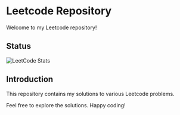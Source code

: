 # Leetcode Repository

Welcome to my Leetcode repository!

## Status

![LeetCode Stats](https://leetcode.card.workers.dev/Smit-Zaveri?theme=dark&font=&extension=null)

## Introduction

This repository contains my solutions to various Leetcode problems.

Feel free to explore the solutions. Happy coding!
